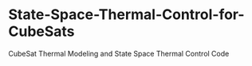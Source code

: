 # State-Space-Thermal-Control-for-CubeSats
CubeSat Thermal Modeling and State Space Thermal Control Code
